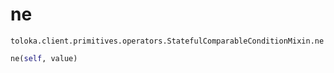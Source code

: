 # ne
`toloka.client.primitives.operators.StatefulComparableConditionMixin.ne`

```python
ne(self, value)
```

